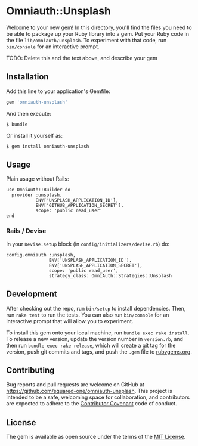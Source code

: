 # Omniauth::Unsplash

Welcome to your new gem! In this directory, you'll find the files you need to be able to package up your Ruby library into a gem. Put your Ruby code in the file `lib/omniauth/unsplash`. To experiment with that code, run `bin/console` for an interactive prompt.

TODO: Delete this and the text above, and describe your gem

## Installation

Add this line to your application's Gemfile:

```ruby
gem 'omniauth-unsplash'
```

And then execute:

    $ bundle

Or install it yourself as:

    $ gem install omniauth-unsplash

## Usage

Plain usage without Rails:    

    use OmniAuth::Builder do
      provider :unsplash, 
               ENV['UNSPLASH_APPLICATION_ID'], 
               ENV['GITHUB_APPLICATION_SECRET'],
               scope: 'public read_user'
    end
    
### Rails / Devise    

In your `Devise.setup` block (in `config/initializers/devise.rb`) do:

    config.omniauth :unsplash,
                    ENV['UNSPLASH_APPLICATION_ID'],
                    ENV['UNSPLASH_APPLICATION_SECRET'],
                    scope: 'public read_user',
                    strategy_class: OmniAuth::Strategies::Unsplash

## Development

After checking out the repo, run `bin/setup` to install dependencies. Then, run `rake test` to run the tests. You can also run `bin/console` for an interactive prompt that will allow you to experiment.

To install this gem onto your local machine, run `bundle exec rake install`. To release a new version, update the version number in `version.rb`, and then run `bundle exec rake release`, which will create a git tag for the version, push git commits and tags, and push the `.gem` file to [rubygems.org](https://rubygems.org).

## Contributing

Bug reports and pull requests are welcome on GitHub at https://github.com/squared-one/omniauth-unsplash. This project is intended to be a safe, welcoming space for collaboration, and contributors are expected to adhere to the [Contributor Covenant](http://contributor-covenant.org) code of conduct.


## License

The gem is available as open source under the terms of the [MIT License](http://opensource.org/licenses/MIT).

